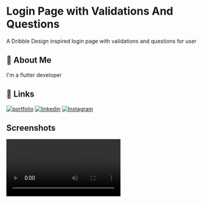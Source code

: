 
# Login Page with Validations And Questions

A Dribble Design inspired login page with validations and questions for user


## 🚀 About Me
I'm a flutter developer 


## 🔗 Links
[![portfolio](https://img.shields.io/badge/my_portfolio-000?style=for-the-badge&logo=ko-fi&logoColor=white)](https://yadavdev.tech)
[![linkedin](https://img.shields.io/badge/linkedin-0A66C2?style=for-the-badge&logo=linkedin&logoColor=white)](https://www.linkedin.com/in/deepak-yadav-63694a223/)
[![Instagram](https://img.shields.io/badge/instagram-d62976?style=for-the-badge&logo=instagram&logoColor=white)](https://www.instagram.com/yadav.codes/)


## Screenshots

![App Screenshot](https://user-images.githubusercontent.com/91073349/230873396-a50f99af-64c3-4639-b674-1c340ebe4784.mp4
)

